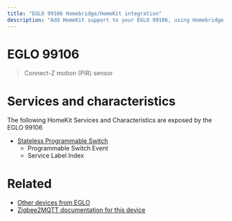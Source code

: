 ```yaml
---
title: "EGLO 99106 Homebridge/HomeKit integration"
description: "Add HomeKit support to your EGLO 99106, using Homebridge, Zigbee2MQTT and homebridge-z2m."
---
```

<!---
This file has been GENERATED using src/docgen/docgen.ts
DO NOT EDIT THIS FILE MANUALLY!
-->
# EGLO 99106
> Connect-Z motion (PIR) sensor


# Services and characteristics
The following HomeKit Services and Characteristics are exposed by
the EGLO 99106

* [Stateless Programmable Switch](../../action.md)
  * Programmable Switch Event
  * Service Label Index


# Related
* [Other devices from EGLO](../index.md#eglo)
* [Zigbee2MQTT documentation for this device](https://www.zigbee2mqtt.io/devices/99106.html)